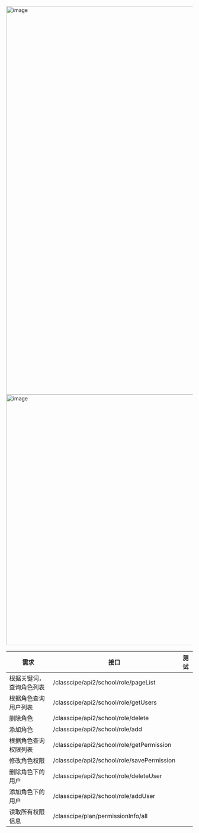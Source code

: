 <img width="1046" alt="image" src="https://user-images.githubusercontent.com/8150260/173976322-32af109b-8a2a-4009-9e87-153bc724f2ca.png">
<img width="675" alt="image" src="https://user-images.githubusercontent.com/8150260/173976343-d758359b-8e40-409e-81d3-b8e942b3d1d3.png">

| 需求                     | 接口 | 测试 |
| ------------------------ | ---- | ---- |
| 根据关键词，查询角色列表 | /classcipe/api2/school/role/pageList     |      |
| 根据角色查询用户列表     | /classcipe/api2/school/role/getUsers     |      |
| 删除角色                 | /classcipe/api2/school/role/delete     |      |
| 添加角色                 | /classcipe/api2/school/role/add     |      |
| 根据角色查询权限列表     | /classcipe/api2/school/role/getPermission     |      |
| 修改角色权限             | /classcipe/api2/school/role/savePermission     |      |
| 删除角色下的用户         | /classcipe/api2/school/role/deleteUser     |      |
| 添加角色下的用户         | /classcipe/api2/school/role/addUser     |      |
| 读取所有权限信息         | /classcipe/plan/permissionInfo/all     |      |

